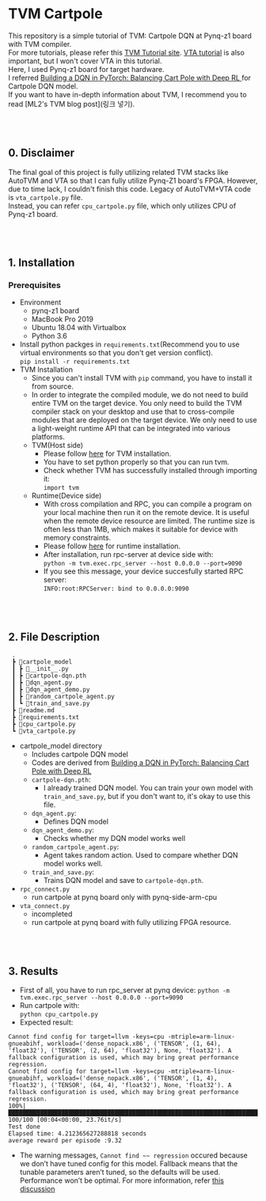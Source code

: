# TVM Cartpole

This repository is a simple tutorial of TVM: Cartpole DQN at Pynq-z1 board with TVM compiler.  
For more tutorials, please refer this [TVM Tutorial site](https://tvm.apache.org/docs/tutorials/index.html). [VTA tutorial](https://tvm.apache.org/docs/vta/tutorials/index.html) is also important, but I won't cover VTA in this tutorial.  
Here, I used Pynq-z1 board for target hardware.  
I referred [Building a DQN in PyTorch: Balancing Cart Pole with Deep RL
](https://blog.gofynd.com/building-a-deep-q-network-in-pytorch-fa1086aa5435) for Cartpole DQN model. 
<br>
If you want to have in-depth information about TVM, I recommend you to read [ML2's TVM blog post](링크 넣기).

<br>
<br>

## 0. Disclaimer
The final goal of this project is fully utilizing related TVM stacks like AutoTVM and VTA so that I can fully utilize Pynq-Z1 board's FPGA. However, due to time lack, I couldn't finish this code. Legacy of AutoTVM+VTA code is `vta_cartpole.py` file.  
Instead, you can refer `cpu_cartpole.py` file, which only utilizes CPU of Pynq-z1 board.

<br>
<br>

## 1. Installation
### Prerequisites
- Environment  
    - pynq-z1 board
    - MacBook Pro 2019
    - Ubuntu 18.04 with Virtualbox
    - Python 3.6
- Install python packges in `requirements.txt`(Recommend you to use virtual environments so that you don't get version conflict).  
    ```pip install -r requirements.txt```  
- TVM Installation
    - Since you can't install TVM with `pip` command, you have to install it from source.
    - In order to integrate the compiled module, we do not need to build entire TVM on the target device. You only need to build the TVM compiler stack on your desktop and use that to cross-compile modules that are deployed on the target device. We only need to use a light-weight runtime API that can be integrated into various platforms.
    - TVM(Host side)
        - Please follow [here](https://tvm.apache.org/docs/install/from_source.html) for TVM installation.
        - You have to set python properly so that you can run tvm.
        - Check whether TVM has successfully installed through importing it:  
            ```import tvm```
    - Runtime(Device side)
        - With cross compilation and RPC, you can compile a program on your local machine then run it on the remote device. It is useful when the remote device resource are limited. The runtime size is often less than 1MB, which makes it suitable for device with memory constraints.
        - Please follow [here](https://tvm.apache.org/docs/tutorials/get_started/cross_compilation_and_rpc.html) for runtime installation. 
        - After installation, run rpc-server at device side with:  
            ```python -m tvm.exec.rpc_server --host 0.0.0.0 --port=9090```
        - If you see this message, your device succesfully started RPC server:  
            ```INFO:root:RPCServer: bind to 0.0.0.0:9090```


<br>
<br>

## 2. File Description
```
 .
 ┣ 📂cartpole_model
 ┃ ┣ 📜__init__.py
 ┃ ┣ 📜cartpole-dqn.pth
 ┃ ┣ 📜dqn_agent.py
 ┃ ┣ 📜dqn_agent_demo.py
 ┃ ┣ 📜random_cartpole_agent.py
 ┃ ┗ 📜train_and_save.py
 ┣ 📜readme.md
 ┣ 📜requirements.txt
 ┣ 📜cpu_cartpole.py
 ┗ 📜vta_cartpole.py
```
- cartpole_model directory
    - Includes cartpole DQN model
    - Codes are derived from [Building a DQN in PyTorch: Balancing Cart Pole with Deep RL
](https://blog.gofynd.com/building-a-deep-q-network-in-pytorch-fa1086aa5435) 
    - `cartpole-dqn.pth`:
        - I already trained DQN model. You can train your own model with `train_and_save.py`, but if you don't want to, it's okay to use this file.
    - `dqn_agent.py`:
        - Defines DQN model
    - `dqn_agent_demo.py`:
        - Checks whether my DQN model works well
    - `random_cartpole_agent.py`:
        - Agent takes random action. Used to compare whether DQN model works well.
    - `train_and_save.py`:
        - Trains DQN model and save to `cartpole-dqn.pth`.
- `rpc_connect.py`
    - run cartpole at pynq board only with pynq-side-arm-cpu
- `vta_connect.py`  
    - incompleted
    - run cartpole at pynq board with fully utilizing FPGA resource.

<br>
<br>

## 3. Results
- First of all, you have to run rpc_server at pynq device:
```python -m tvm.exec.rpc_server --host 0.0.0.0 --port=9090```
- Run cartpole with:  
```python cpu_cartpole.py```
- Expected result:
```
Cannot find config for target=llvm -keys=cpu -mtriple=arm-linux-gnueabihf, workload=('dense_nopack.x86', ('TENSOR', (1, 64), 'float32'), ('TENSOR', (2, 64), 'float32'), None, 'float32'). A fallback configuration is used, which may bring great performance regression.
Cannot find config for target=llvm -keys=cpu -mtriple=arm-linux-gnueabihf, workload=('dense_nopack.x86', ('TENSOR', (1, 4), 'float32'), ('TENSOR', (64, 4), 'float32'), None, 'float32'). A fallback configuration is used, which may bring great performance regression.
100%|██████████████████████████████████████████████████████████████████████████████████████████████████████████████████████████████████████████████████████████| 100/100 [00:04<00:00, 23.76it/s]
Test done
Elapsed time: 4.212365627288818 seconds
average reward per episode :9.32
```
- The warning messages, `Cannot find ~~ regression` occured because we don’t have tuned config for this model. Fallback means that the tunable parameters aren’t tuned, so the defaults will be used. Performance won’t be optimal. For more information, refer [this discussion](https://discuss.tvm.apache.org/t/what-does-this-warning-cannot-find-config-for-target-cuda-mean/798)